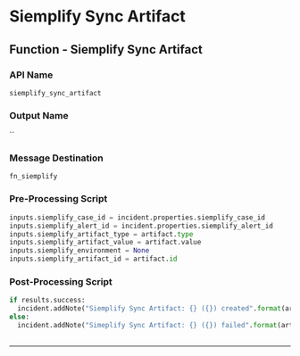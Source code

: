 <!--
    DO NOT MANUALLY EDIT THIS FILE
    THIS FILE IS AUTOMATICALLY GENERATED WITH resilient-sdk codegen
-->

# Siemplify Sync Artifact

## Function - Siemplify Sync Artifact

### API Name
`siemplify_sync_artifact`

### Output Name
``

### Message Destination
`fn_siemplify`

### Pre-Processing Script
```python
inputs.siemplify_case_id = incident.properties.siemplify_case_id
inputs.siemplify_alert_id = incident.properties.siemplify_alert_id
inputs.siemplify_artifact_type = artifact.type
inputs.siemplify_artifact_value = artifact.value
inputs.siemplify_environment = None
inputs.siemplify_artifact_id = artifact.id

```

### Post-Processing Script
```python
if results.success:
  incident.addNote("Siemplify Sync Artifact: {} ({}) created".format(artifact.value, artifact.type))
else:
  incident.addNote("Simeplify Sync Artifact: {} ({}) failed".format(artifact.value, artifact.type))
  
```

---

